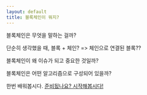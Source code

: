 ```yaml
---
layout: default
title: 블록체인이 뭐지?
---
```

블록체인은 무엇을 말하는 걸까?

단순히 생각했을 때, 블록 + 체인? => 체인으로 연결된 블록??

블록체인이 왜 이슈가 되고 중요한 것일까?

블록체인은 어떤 알고리즘으로 구성되어 있을까?

한번 배워봅시다.
<a class="btn btn-lg btn-success" href="{{ site.baseurl}}/lesson/1">준비됬나요? 시작해봅시다!</a>


